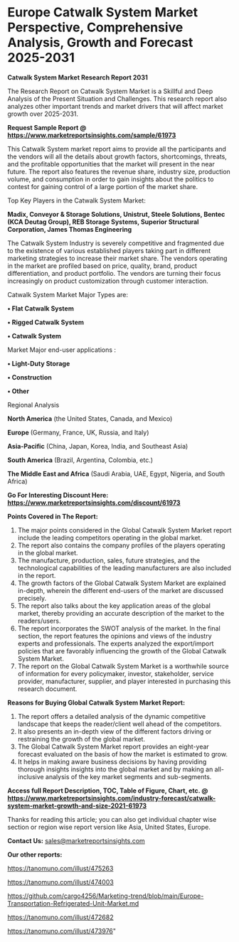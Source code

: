 # Europe Catwalk System Market Perspective, Comprehensive Analysis, Growth and Forecast 2025-2031

<strong>Catwalk System Market Research Report 2031</strong>

The Research Report on Catwalk System Market is a Skillful and Deep Analysis of the Present Situation and Challenges. This research report also analyzes other important trends and market drivers that will affect market growth over 2025-2031.

<strong>Request Sample Report @ <a href=https://www.marketreportsinsights.com/sample/61973>https://www.marketreportsinsights.com/sample/61973</a></strong>

This Catwalk System market report aims to provide all the participants and the vendors will all the details about growth factors, shortcomings, threats, and the profitable opportunities that the market will present in the near future. The report also features the revenue share, industry size, production volume, and consumption in order to gain insights about the politics to contest for gaining control of a large portion of the market share.

Top Key Players in the Catwalk System Market:

<strong>Madix, Conveyor & Storage Solutions, Unistrut, Steele Solutions, Bentec (KCA Deutag Group), REB Storage Systems, Superior Structural Corporation, James Thomas Engineering</strong>

The Catwalk System Industry is severely competitive and fragmented due to the existence of various established players taking part in different marketing strategies to increase their market share. The vendors operating in the market are profiled based on price, quality, brand, product differentiation, and product portfolio. The vendors are turning their focus increasingly on product customization through customer interaction.

Catwalk System Market Major Types are:

<strong>• Flat Catwalk System

• Rigged Catwalk System

• Catwalk System</strong>

Market Major end-user applications :

<strong>• Light-Duty Storage

• Construction

• Other</strong>

Regional Analysis

</u><strong><b>North America</b></strong> (the United States, Canada, and Mexico)

<strong><b>Europe </b></strong>(Germany, France, UK, Russia, and Italy)

<strong><b>Asia-Pacific</b></strong> (China, Japan, Korea, India, and Southeast Asia)

<strong><b>South America</b></strong> (Brazil, Argentina, Colombia, etc.)

<strong><b>The Middle East and Africa</b></strong> (Saudi Arabia, UAE, Egypt, Nigeria, and South Africa)

<strong>Go For Interesting Discount Here: <a href=https://www.marketreportsinsights.com/discount/61973>https://www.marketreportsinsights.com/discount/61973</a></strong>

<strong>Points Covered in The Report:</strong>
<ol>
  <li>The major points considered in the Global Catwalk System Market report include the leading competitors operating in the global market.</li>
  <li>The report also contains the company profiles of the players operating in the global market.</li>
  <li>The manufacture, production, sales, future strategies, and the technological capabilities of the leading manufacturers are also included in the report.</li>
  <li>The growth factors of the Global Catwalk System Market are explained in-depth, wherein the different end-users of the market are discussed precisely.</li>
  <li>The report also talks about the key application areas of the global market, thereby providing an accurate description of the market to the readers/users.</li>
  <li>The report incorporates the SWOT analysis of the market. In the final section, the report features the opinions and views of the industry experts and professionals. The experts analyzed the export/import policies that are favorably influencing the growth of the Global Catwalk System Market.</li>
  <li>The report on the Global Catwalk System Market is a worthwhile source of information for every policymaker, investor, stakeholder, service provider, manufacturer, supplier, and player interested in purchasing this research document.</li>
</ol>
<strong>Reasons for Buying Global Catwalk System Market Report:</strong>

<ol>
  <li>The report offers a detailed analysis of the dynamic competitive landscape that keeps the reader/client well ahead of the competitors.</li>
  <li>It also presents an in-depth view of the different factors driving or restraining the growth of the global market.</li>
  <li>The Global Catwalk System Market report provides an eight-year forecast evaluated on the basis of how the market is estimated to grow.</li>
  <li>It helps in making aware business decisions by having providing thorough insights insights into the global market and by making an all-inclusive analysis of the key market segments and sub-segments.</li>
</ol>
<strong>Access full Report Description, TOC, Table of Figure, Chart, etc. @ <a href=https://www.marketreportsinsights.com/industry-forecast/catwalk-system-market-growth-and-size-2021-61973>https://www.marketreportsinsights.com/industry-forecast/catwalk-system-market-growth-and-size-2021-61973</a></strong>


Thanks for reading this article; you can also get individual chapter wise section or region wise report version like Asia, United States, Europe.

<strong>Contact Us:</strong>
sales@marketreportsinsights.com

<strong>Our other reports:</strong>

<a href=https://tanomuno.com/illust/475263>https://tanomuno.com/illust/475263</a>

<a href=https://tanomuno.com/illust/474003>https://tanomuno.com/illust/474003</a>

<a href=https://github.com/cargo4256/Marketing-trend/blob/main/Europe-Transportation-Refrigerated-Unit-Market.md>https://github.com/cargo4256/Marketing-trend/blob/main/Europe-Transportation-Refrigerated-Unit-Market.md</a>

<a href=https://tanomuno.com/illust/472682>https://tanomuno.com/illust/472682</a>

<a href=https://tanomuno.com/illust/473976>https://tanomuno.com/illust/473976</a>"
